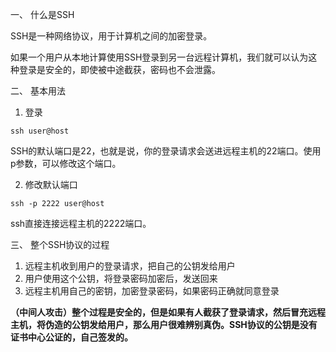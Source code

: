 一、 什么是SSH

SSH是一种网络协议，用于计算机之间的加密登录。

如果一个用户从本地计算使用SSH登录到另一台远程计算机，我们就可以认为这种登录是安全的，即使被中途截获，密码也不会泄露。

二、 基本用法

1. 登录

```
ssh user@host
```

SSH的默认端口是22，也就是说，你的登录请求会送进远程主机的22端口。使用p参数，可以修改这个端口。

2. 修改默认端口

```
ssh -p 2222 user@host
```
ssh直接连接远程主机的2222端口。

三、 整个SSH协议的过程

1. 远程主机收到用户的登录请求，把自己的公钥发给用户
2. 用户使用这个公钥，将登录密码加密后，发送回来
3. 远程主机用自己的密钥，加密登录密码，如果密码正确就同意登录

**（中间人攻击）整个过程是安全的，但是如果有人截获了登录请求，然后冒充远程主机，将伪造的公钥发给用户，那么用户很难辨别真伪。SSH协议的公钥是没有证书中心公证的，自己签发的。**

